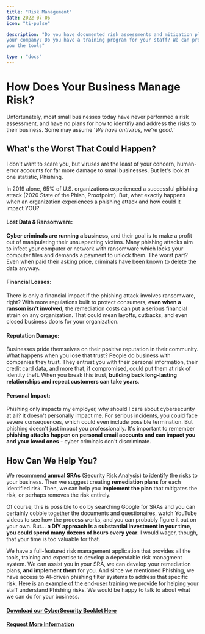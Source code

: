 ```yaml
---
title: "Risk Management"
date: 2022-07-06
icon: "ti-pulse"

description: "Do you have documented risk assessments and mitigation plans for
your company? Do you have a training program for your staff? We can provide
you the tools"

type : "docs"
---
```

# How Does Your Business Manage Risk?

Unfortunately, most small businesses today have never performed a risk assessment, and have no plans for how to identifiy and address the risks to their business. Some may assume '*We have antivirus, we're good.*'

## What's the Worst That Could Happen?

I don't want to scare you, but viruses are the least of your concern, human-error accounts for far more damage to small businesses. But let's look at one statistic, Phishing.

  In 2019 alone, 65% of U.S. organizations experienced a successful phishing attack (2020 State of the Phish, Proofpoint). But, what exactly happens when an organization experiences a phishing attack and how could it impact YOU?

#### Lost Data & Ransomware:
**Cyber criminals are running a business**, and their goal is to make a profit out of manipulating their unsuspecting victims. Many phishing attacks aim to infect your computer or network with ransomware which locks your computer files and demands a payment to unlock them. The worst part? Even when paid their asking price, criminals have been known to delete the data anyway.

#### Financial Losses:
There is only a financial impact if the phishing attack involves ransomware, right? With more regulations built to protect consumers, **even when a ransom isn't involved**, the remediation costs can put a serious financial strain on any organization. That could mean layoffs, cutbacks, and even closed business doors for your organization.

#### Reputation Damage:
Businesses pride themselves on their positive reputation in their community. What happens when you lose that trust? People do business with companies they trust. They entrust you with their personal information, their credit card data, and more that, if compromised, could put them at risk of identity theft. When you break this trust, **building back long-lasting relationships and repeat customers can take years**. 

#### Personal Impact:
Phishing only impacts my employer, why should I care about cybersecurity at all? It doesn't personally impact me. For serious incidents, you could face severe consequences, which could even include possible termination. But phishing doesn't just impact you professionally. It's important to remember **phishing attacks happen on personal email accounts and can impact you and your loved ones** - cyber criminals don't discriminate.

## How Can We Help You?


We recommend **annual SRAs** (Security Risk Analysis) to identify the risks to your business. Then we suggest creating **remediation plans** for each identified risk. Then, we can help you **implement the plan** that mitigates the risk, or perhaps removes the risk entirely.

Of course, this is possible to do by searching Google for SRAs and you can certainly cobble together the documents and questionaires, watch YouTube videos to see how the process works, and you can probably figure it out on your own. But... **a DIY approach is a substantial investment in your time, you could spend many dozens of hours every year**. I would wager, though, that your time is too valuable for that. 

We have a full-featured risk management application that provides all the tools, training and expertise to develop a dependable risk managment system. We can assist you in your SRA, we can develop your remediation plans, **and implement them** for you. And since we mentioned Phishing, we have access to AI-driven phishing filter systems to address that specific risk. Here is [an example of the end-user training](https://security.pii-protect.com/youve-been-caught/?brand_key=we9lv) we provide for helping your staff understand Phishing risks. We would be happy to talk to about what we can do for your business. 

#### [Download our CyberSecurity Booklet Here](http://localhost:1313/standards/cybersecurity/)
#### [Request More Information](/contact/)
